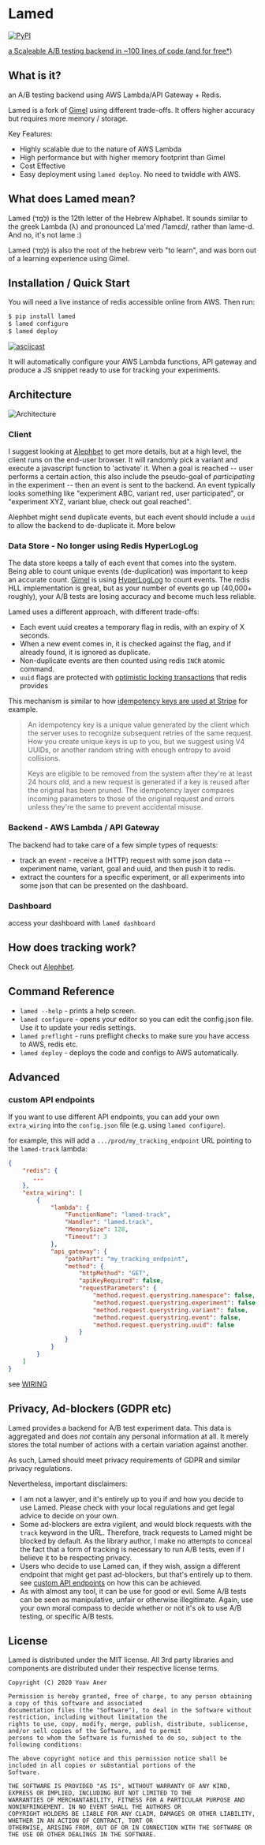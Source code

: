 # Lamed

[![PyPI](https://img.shields.io/pypi/v/lamed.svg)](https://pypi.python.org/pypi/lamed)

[a Scaleable A/B testing backend in ~100 lines of code (and for free*)](http://blog.gingerlime.com/2016/a-scaleable-ab-testing-backend-in-100-lines-of-code-and-for-free/)

## What is it?

an A/B testing backend using AWS Lambda/API Gateway + Redis.

Lamed is a fork of [Gimel](https://github.com/alephbet/gimel) using different trade-offs. It offers higher accuracy but
requires more memory / storage.

Key Features:

* Highly scalable due to the nature of AWS Lambda
* High performance but with higher memory footprint than Gimel
* Cost Effective
* Easy deployment using `lamed deploy`. No need to twiddle with AWS.

## What does Lamed mean?

Lamed (לָמֶד) is the 12th letter of the Hebrew Alphabet. It sounds similar to the greek Lambda
(λ) and pronounced La'med /ˈlamɛd/, rather than lame-d. And no, it's not lame :)

Lamed (לָמֶד) is also the root of the hebrew verb "to learn", and was born out of a learning experience using Gimel.

## Installation / Quick Start

You will need a live instance of redis accessible online from AWS. Then run:

```bash
$ pip install lamed
$ lamed configure
$ lamed deploy
```

[![asciicast](https://asciinema.org/a/316783.svg)](https://asciinema.org/a/316783?speed=2)

It will automatically configure your AWS Lambda functions, API gateway and produce a JS snippet ready to use
for tracking your experiments.

## Architecture

![](https://s3.amazonaws.com/gingerlime-images/gimel-architecture.png "Architecture")

### Client

I suggest looking at [Alephbet](https://github.com/Alephbet/alephbet) to get more details, but at a high level, the client runs on the end-user browser. It will randomly pick a variant and execute a javascript function to 'activate' it. When a goal is reached -- user performs a certain action, this also include the pseudo-goal of *participating* in the experiment -- then an event is sent to the backend. An event typically looks something like "experiment ABC, variant red, user participated", or "experiment XYZ, variant blue, check out goal reached".

Alephbet might send duplicate events, but each event should include a `uuid` to allow the backend to de-duplicate it. More below

### Data Store - No longer using Redis HyperLogLog

The data store keeps a tally of each event that comes into the system. Being able to count unique events (de-duplication) was important to keep an accurate count. [Gimel](https://github.com/alephbet/gimel) is using [HyperLogLog](https://en.wikipedia.org/wiki/HyperLogLog) to count events. The redis HLL implementation is great, but as your number of events go up (40,000+ roughly), your A/B tests are losing accuracy and become much less reliable.

Lamed uses a different approach, with different trade-offs:

* Each event uuid creates a temporary flag in redis, with an expiry of X seconds.
* When a new event comes in, it is checked against the flag, and if already found, it is ignored as duplicate.
* Non-duplicate events are then counted using redis `INCR` atomic command.
* `uuid` flags are protected with [optimistic locking transactions](https://redis.io/topics/transactions) that redis provides

This mechanism is similar to how [idempotency keys are used at Stripe](https://stripe.com/docs/api/idempotent_requests) for example.

> An idempotency key is a unique value generated by the client which the server uses to recognize subsequent retries of the same request. How you create unique keys is up to you, but we suggest using V4 UUIDs, or another random string with enough entropy to avoid collisions.
>
> Keys are eligible to be removed from the system after they're at least 24 hours old, and a new request is generated if a key is reused after the original has been pruned. The idempotency layer compares incoming parameters to those of the original request and errors unless they're the same to prevent accidental misuse.


### Backend - AWS Lambda / API Gateway

The backend had to take care of a few simple types of requests:

* track an event - receive a (HTTP) request with some json data -- experiment name, variant, goal and uuid, and then push it to redis.
* extract the counters for a specific experiment, or all experiments into some json that can be presented on the dashboard.

### Dashboard

access your dashboard with `lamed dashboard`


## How does tracking work?

Check out [Alephbet](https://github.com/Alephbet/alephbet).

## Command Reference

* `lamed --help` - prints a help screen.
* `lamed configure` - opens your editor so you can edit the config.json file. Use it to update your redis settings.
* `lamed preflight` - runs preflight checks to make sure you have access to AWS, redis etc.
* `lamed deploy` - deploys the code and configs to AWS automatically.

## Advanced

### custom API endpoints

If you want to use different API endpoints, you can add your own `extra_wiring` into the `config.json` file (e.g. using
`lamed configure`).

for example, this will add a `.../prod/my_tracking_endpoint` URL pointing to the `lamed-track` lambda:

```json
{
    "redis": {
       ...
    },
    "extra_wiring": [
        {
            "lambda": {
                "FunctionName": "lamed-track",
                "Handler": "lamed.track",
                "MemorySize": 128,
                "Timeout": 3
            },
            "api_gateway": {
                "pathPart": "my_tracking_endpoint",
                "method": {
                    "httpMethod": "GET",
                    "apiKeyRequired": false,
                    "requestParameters": {
                        "method.request.querystring.namespace": false,
                        "method.request.querystring.experiment": false,
                        "method.request.querystring.variant": false,
                        "method.request.querystring.event": false,
                        "method.request.querystring.uuid": false
                    }
                }
            }
        }
    ]
}
```

see [WIRING](https://github.com/Alephbet/gimel/blob/52830737835119692f3a3c157fe090adabf58150/gimel/deploy.py#L81)

## Privacy, Ad-blockers (GDPR etc)

Lamed provides a backend for A/B test experiment data. This data is aggregated and does *not* contain any personal information at all. It merely stores the total number of actions with a certain variation against another.

As such, Lamed should meet privacy requirements of GDPR and similar privacy regulations.

Nevertheless, important disclaimers:

* I am not a lawyer, and it's entirely up to you if and how you decide to use Lamed. Please check with your local regulations and get legal advice to decide on your own.
* Some ad-blockers are extra vigilent, and would block requests with the `track` keyword in the URL. Therefore, track requests to Lamed might be blocked by default. As the library author, I make no attempts to conceal the fact that a form of tracking is necessary to run A/B tests, even if I believe it to be respecting privacy.
* Users who decide to use Lamed can, if they wish, assign a different endpoint that might get past ad-blockers, but that's entirely up to them. see [custom API endpoints](#custom-api-endpoints) on how this can be achieved.
* As with almost any tool, it can be use for good or evil. Some A/B tests can be seen as manipulative, unfair or otherwise illegitimate. Again, use your own moral compass to decide whether or not it's ok to use A/B testing, or specific A/B tests.

## License

Lamed is distributed under the MIT license. All 3rd party libraries and components are distributed under their
respective license terms.

```
Copyright (C) 2020 Yoav Aner

Permission is hereby granted, free of charge, to any person obtaining a copy of this software and associated
documentation files (the "Software"), to deal in the Software without restriction, including without limitation the
rights to use, copy, modify, merge, publish, distribute, sublicense, and/or sell copies of the Software, and to permit
persons to whom the Software is furnished to do so, subject to the following conditions:

The above copyright notice and this permission notice shall be included in all copies or substantial portions of the
Software.

THE SOFTWARE IS PROVIDED "AS IS", WITHOUT WARRANTY OF ANY KIND, EXPRESS OR IMPLIED, INCLUDING BUT NOT LIMITED TO THE
WARRANTIES OF MERCHANTABILITY, FITNESS FOR A PARTICULAR PURPOSE AND NONINFRINGEMENT. IN NO EVENT SHALL THE AUTHORS OR
COPYRIGHT HOLDERS BE LIABLE FOR ANY CLAIM, DAMAGES OR OTHER LIABILITY, WHETHER IN AN ACTION OF CONTRACT, TORT OR
OTHERWISE, ARISING FROM, OUT OF OR IN CONNECTION WITH THE SOFTWARE OR THE USE OR OTHER DEALINGS IN THE SOFTWARE.
```

